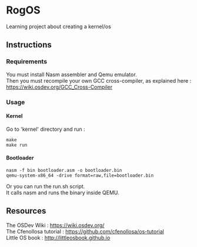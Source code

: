# RogOS
Learning project about creating a kernel/os

## Instructions
### Requirements
You must install Nasm assembler and Qemu emulator. \
Then you must recompile your own GCC cross-compiler, as explained here : \
https://wiki.osdev.org/GCC_Cross-Compiler
### Usage
#### Kernel
Go to 'kernel' directory and run :
```
make
make run
```
#### Bootloader
```
nasm -f bin bootloader.asm -o bootloader.bin
qemu-system-x86_64 -drive format=raw,file=bootloader.bin
```
Or you can run the run.sh script. \
It calls nasm and runs the binary inside QEMU.

## Resources
The OSDev Wiki : https://wiki.osdev.org/ \
The Cfenollosa tutorial : https://github.com/cfenollosa/os-tutorial \
Little OS book : http://littleosbook.github.io
